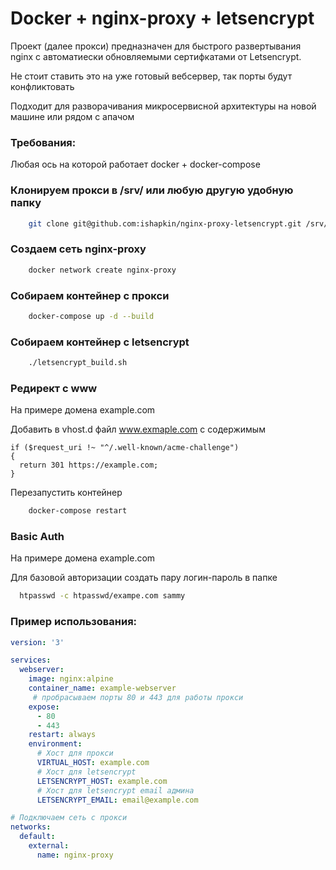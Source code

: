 # Docker + nginx-proxy + letsencrypt

Проект (далее прокси) предназначен для быстрого развертывания nginx с автоматиески обновляемыми сертифкатами от Letsencrypt.

Не стоит ставить это на уже готовый вебсервер, так порты будут конфликтовать

Подходит для разворачивания микросервисной архитектуры на новой машине или рядом с апачом

### Требования:
Любая ось на которой работает docker + docker-compose

### Клонируем прокси в /srv/ или любую другую удобную папку
```bash
    git clone git@github.com:ishapkin/nginx-proxy-letsencrypt.git /srv/proxy
```

### Создаем сеть nginx-proxy
```bash
    docker network create nginx-proxy
```

### Собираем контейнер с прокси 
```bash
    docker-compose up -d --build
```

### Собираем контейнер с letsencrypt
```bash
    ./letsencrypt_build.sh
```

### Редирект с www

На примере домена example.com

Добавить в vhost.d файл www.exmaple.com c содержимым

```nginxconf
if ($request_uri !~ "^/.well-known/acme-challenge")
{
  return 301 https://example.com;
}
```

Перезапустить контейнер

```bash
    docker-compose restart
```

### Basic Auth

На примере домена example.com

Для базовой авторизации создать пару логин-пароль в папке 

```bash
  htpasswd -c htpasswd/exampe.com sammy
```

### Пример использования:
```yaml
version: '3'

services:
  webserver:
    image: nginx:alpine
    container_name: example-webserver
     # пробрасываем порты 80 и 443 для работы прокси
    expose:
      - 80
      - 443
    restart: always
    environment:
      # Хост для прокси
      VIRTUAL_HOST: example.com
      # Хост для letsencrypt
      LETSENCRYPT_HOST: example.com
      # Хост для letsencrypt email админа
      LETSENCRYPT_EMAIL: email@example.com

# Подключаем сеть с прокси
networks:
  default:
    external:
      name: nginx-proxy

``` 
